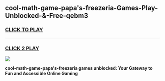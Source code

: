 
## cool-math-game-papa's-freezeria-Games-Play-Unblocked-&-Free-qebm3
<h3>
<a href="https://premium76.site?title=cool-math-game-papa's-freezeria&ref=24A">CLICK TO PLAY</a></h3>
<hr>

<h3>
<a href="https://premium76.site?title=cool-math-game-papa's-freezeria&ref=24A">CLICK 2 PLAY</a>
  
</h3>

<a href="https://premium76.site?title=cool-math-game-papa's-freezeria&ref=24A"><img src="https://clearcache.store/games.png"></a>


**cool-math-game-papa's-freezeria games unblocked: Your Gateway to Fun and Accessible Online Gaming**
